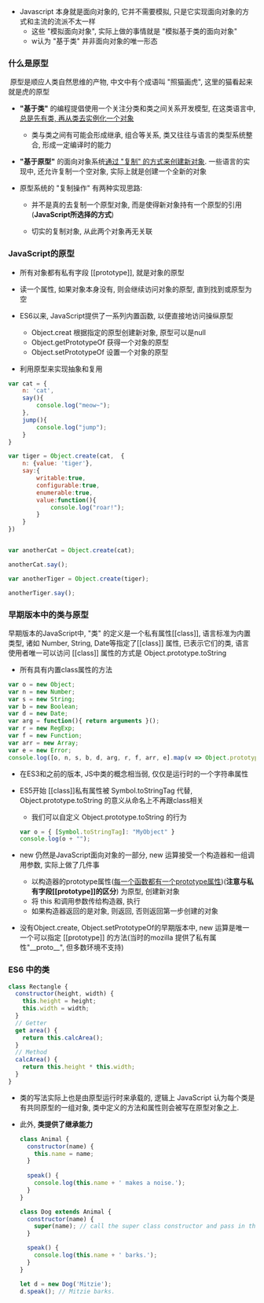 + Javascript 本身就是面向对象的, 它并不需要模拟, 只是它实现面向对象的方式和主流的流派不太一样
  + 这些 "模拟面向对象", 实际上做的事情就是 "模拟基于类的面向对象"
  + w认为 "基于类" 并非面向对象的唯一形态



### 什么是原型

​	原型是顺应人类自然思维的产物, 中文中有个成语叫 "照猫画虎", 这里的猫看起来就是虎的原型

+ **"基于类"** 的编程提倡使用一个关注分类和类之间关系开发模型, 在这类语言中, <u>总是先有类, 再从类去实例化一个对象</u>
  + 类与类之间有可能会形成继承, 组合等关系, 类又往往与语言的类型系统整合, 形成一定编译时的能力

+ **"基于原型"** 的面向对象系统<u>通过 "复制" 的方式来创建新对象</u>. 一些语言的实现中, 还允许复制一个空对象, 实际上就是创建一个全新的对象

+ 原型系统的 "复制操作" 有两种实现思路: 

  + 并不是真的去复制一个原型对象, 而是使得新对象持有一个原型的引用 (**JavaScript所选择的方式**)

  + 切实的复制对象, 从此两个对象再无关联



### JavaScript的原型

+ 所有对象都有私有字段 [[prototype]], 就是对象的原型
+ 读一个属性, 如果对象本身没有, 则会继续访问对象的原型, 直到找到或原型为空
+ ES6以来, JavaScript提供了一系列内置函数, 以便直接地访问操纵原型
  + Object.creat 根据指定的原型创建新对象, 原型可以是null
  + Object.getPrototypeOf 获得一个对象的原型
  + Object.setPrototypeOf 设置一个对象的原型



+ 利用原型来实现抽象和复用

```javascript
var cat = {
    n: 'cat',
    say(){
        console.log("meow~");
    },
    jump(){
        console.log("jump");
    }
}

var tiger = Object.create(cat,  {
    n: {value: 'tiger'},
    say:{
        writable:true,
        configurable:true,
        enumerable:true,
        value:function(){
            console.log("roar!");
        }
    }
})


var anotherCat = Object.create(cat);

anotherCat.say();

var anotherTiger = Object.create(tiger);

anotherTiger.say();

```



### 早期版本中的类与原型

早期版本的JavaScript中, "类" 的定义是一个私有属性[[class]], 语言标准为内置类型, 诸如 Number, String, Date等指定了[[class]] 属性, 已表示它们的类, 语言使用者唯一可以访问 [[class]] 属性的方式是 Object.prototype.toString

+ 所有具有内置class属性的方法

```JavaScript
var o = new Object;
var n = new Number;
var s = new String;
var b = new Boolean;
var d = new Date;
var arg = function(){ return arguments }();
var r = new RegExp;
var f = new Function;
var arr = new Array;
var e = new Error;
console.log([o, n, s, b, d, arg, r, f, arr, e].map(v => Object.prototype.toString.call(v))); 
```



+ 在ES3和之前的版本, JS中类的概念相当弱, 仅仅是运行时的一个字符串属性

+ ES5开始 [[class]]私有属性被 Symbol.toStringTag 代替, Object.prototype.toString 的意义从命名上不再跟class相关

  + 我们可以自定义 Object.prototype.toString 的行为

  ```JavaScript
  var o = { [Symbol.toStringTag]: "MyObject" }
  console.log(o + "");
  ```



+ new 仍然是JavaScript面向对象的一部分, new 运算接受一个构造器和一组调用参数, 实际上做了几件事
  + 以构造器的prototype属性(<u>每一个函数都有一个prototype属性</u>)(**注意与私有字段[[prototype]]的区分**) 为原型, 创建新对象
  + 将 this 和调用参数传给构造器, 执行
  + 如果构造器返回的是对象, 则返回, 否则返回第一步创建的对象

+ 没有Object.create, Object.setPrototypeOf的早期版本中, new 运算是唯一一个可以指定 [[prototype]] 的方法(当时的mozilla 提供了私有属性"\_\_proto\_\_", 但多数环境不支持)



### ES6 中的类

```javascript
class Rectangle {
  constructor(height, width) {
    this.height = height;
    this.width = width;
  }
  // Getter
  get area() {
    return this.calcArea();
  }
  // Method
  calcArea() {
    return this.height * this.width;
  }
}
```

+ 类的写法实际上也是由原型运行时来承载的, 逻辑上 JavaScript 认为每个类是有共同原型的一组对象, 类中定义的方法和属性则会被写在原型对象之上.

+ 此外, **类提供了继承能力**

  ```javascript
  class Animal { 
    constructor(name) {
      this.name = name;
    }
    
    speak() {
      console.log(this.name + ' makes a noise.');
    }
  }
  
  class Dog extends Animal {
    constructor(name) {
      super(name); // call the super class constructor and pass in the name parameter
    }
  
    speak() {
      console.log(this.name + ' barks.');
    }
  }
  
  let d = new Dog('Mitzie');
  d.speak(); // Mitzie barks.
  ```

  